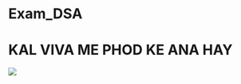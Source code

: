 # Exam_DSA

<h1> KAL VIVA ME PHOD KE ANA HAY </h1>
<img src="http://gif-free.com/uploads/posts/2017-06/1497161112_dale-cooper-thumbs-up.gif" />
